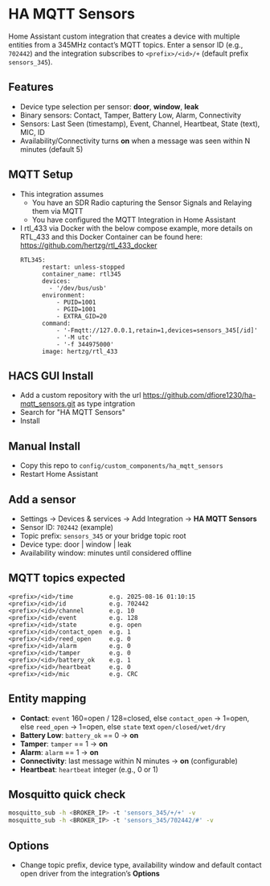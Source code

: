 # HA MQTT Sensors

Home Assistant custom integration that creates a device with multiple entities from a 345MHz contact’s MQTT topics. Enter a sensor ID (e.g., `702442`) and the integration subscribes to `<prefix>/<id>/+` (default prefix `sensors_345`).

## Features
- Device type selection per sensor: **door**, **window**, **leak**
- Binary sensors: Contact, Tamper, Battery Low, Alarm, Connectivity
- Sensors: Last Seen (timestamp), Event, Channel, Heartbeat, State (text), MIC, ID
- Availability/Connectivity turns **on** when a message was seen within N minutes (default 5)

## MQTT Setup
- This integration assumes
  - You have an SDR Radio capturing the Sensor Signals and Relaying them via MQTT
  - You have configured the MQTT Integration in Home Assistant 
- I rtl_433 via Docker with the below compose example, more details on RTL_433 and this Docker Container can be found here: https://github.com/hertzg/rtl_433_docker
  ```
  RTL345:
        restart: unless-stopped
        container_name: rtl345
        devices:
          - '/dev/bus/usb'
        environment:
            - PUID=1001
            - PGID=1001
            - EXTRA_GID=20
        command:
            - '-Fmqtt://127.0.0.1,retain=1,devices=sensors_345[/id]'
            - '-M utc'
            - '-f 344975000'
        image: hertzg/rtl_433
  ```
  

## HACS GUI Install
- Add a custom repository with the url https://github.com/dfiore1230/ha-mqtt_sensors.git as type intgration
- Search for "HA MQTT Sensors"
- Install

## Manual Install
- Copy this repo to `config/custom_components/ha_mqtt_sensors`
- Restart Home Assistant

## Add a sensor
- Settings → Devices & services → Add Integration → **HA MQTT Sensors**
- Sensor ID: `702442` (example)
- Topic prefix: `sensors_345` or your bridge topic root
- Device type: door | window | leak
- Availability window: minutes until considered offline

## MQTT topics expected
```
<prefix>/<id>/time          e.g. 2025-08-16 01:10:15
<prefix>/<id>/id            e.g. 702442
<prefix>/<id>/channel       e.g. 10
<prefix>/<id>/event         e.g. 128
<prefix>/<id>/state         e.g. open
<prefix>/<id>/contact_open  e.g. 1
<prefix>/<id>/reed_open     e.g. 0
<prefix>/<id>/alarm         e.g. 0
<prefix>/<id>/tamper        e.g. 0
<prefix>/<id>/battery_ok    e.g. 1
<prefix>/<id>/heartbeat     e.g. 0
<prefix>/<id>/mic           e.g. CRC
```

## Entity mapping
- **Contact**: `event` 160=open / 128=closed, else `contact_open` → 1=open, else `reed_open` → 1=open, else `state` text `open/closed/wet/dry`
- **Battery Low**: `battery_ok` == 0 → **on**
- **Tamper**: `tamper` == 1 → **on**
- **Alarm**: `alarm` == 1 → **on**
- **Connectivity**: last message within N minutes → **on** (configurable)
- **Heartbeat**: `heartbeat` integer (e.g., 0 or 1)

## Mosquitto quick check
```bash
mosquitto_sub -h <BROKER_IP> -t 'sensors_345/+/+' -v
mosquitto_sub -h <BROKER_IP> -t 'sensors_345/702442/#' -v
```

## Options
- Change topic prefix, device type, availability window and default contact open driver from the integration’s **Options**
